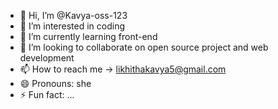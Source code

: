 - 👋 Hi, I’m @Kavya-oss-123
- 👀 I’m interested in coding
- 🌱 I’m currently learning front-end
- 💞️ I’m looking to collaborate on open source project and web development
- 📫 How to reach me -> likhithakavya5@gmail.com
- 😄 Pronouns: she
- ⚡ Fun fact: ...

<!---
Kavya-oss-123/Kavya-oss-123 is a ✨ special ✨ repository because its `README.md` (this file) appears on your GitHub profile.
You can click the Preview link to take a look at your changes.
--->
